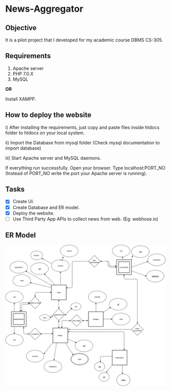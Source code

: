 # News-Aggregator

## Objective
It is a pilot project that I developed for my academic course DBMS CS-305. 

## Requirements

1) Apache server
2) PHP 7.0.X
3) MySQL 

 **OR**
 
Install XAMPP.
## How to deploy the website

i) After installing the requirements, just copy and paste files inside htdocs folder to htdocs on your local system.

ii) Import the Database from mysql folder (Check mysql documentation to import database)

iii) Start Apache server and MySQL daemons.

If everything run successfully. Open your browser. Type localhost:PORT_NO (Instead of PORT_NO write the port your Apache server is running).


## Tasks

- [x] Create UI.
- [x] Create Database and ER model.
- [X] Deploy the website.
- [ ] Use Third Party App APIs to collect news from web. (Eg: webhose.io)

## ER Model
![Alt text](/ERmodel/NewsAggregator.png?raw=true "ER Model")